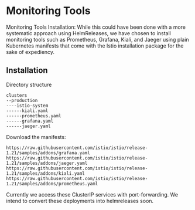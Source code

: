 # Monitoring Tools

Monitoring Tools Installation:
While this could have been done with a more systematic approach using HelmReleases, we have chosen to install monitoring tools such as Prometheus, Grafana, Kiali, and Jaeger using plain Kubernetes manifests that come with the Istio installation package for the sake of expediency.

## Installation

Directory structure
```
clusters
--production
----istio-system
------kiali.yaml
------prometheus.yaml
------grafana.yaml
------jaeger.yaml
```

Download the manifests:

```
https://raw.githubusercontent.com/istio/istio/release-1.21/samples/addons/grafana.yaml
https://raw.githubusercontent.com/istio/istio/release-1.21/samples/addons/jaeger.yaml
https://raw.githubusercontent.com/istio/istio/release-1.21/samples/addons/kiali.yaml
https://raw.githubusercontent.com/istio/istio/release-1.21/samples/addons/prometheus.yaml
```
Currently we access these ClusterIP services with port-forwarding. 
We intend to convert these deployments into helmreleases soon. 
